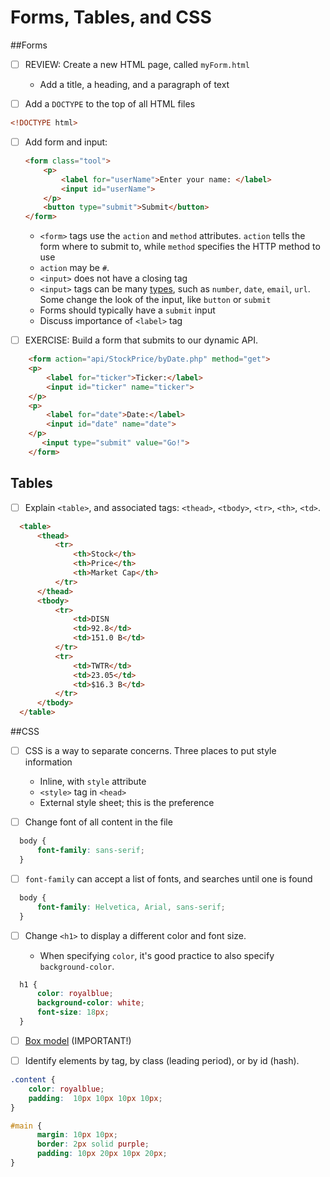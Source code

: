 # Forms, Tables, and CSS

##Forms

  - [ ] REVIEW: Create a new HTML page, called `myForm.html`
  
    - Add a title, a heading, and a paragraph of text
  
  - [ ] Add a `DOCTYPE` to the top of all HTML files
  
  ```html
  <!DOCTYPE html>
  ```
  - [ ] Add form and input: 

    ```html
    <form class="tool">
        <p>
            <label for="userName">Enter your name: </label> 
            <input id="userName">
        </p>
        <button type="submit">Submit</button>
    </form>
    ```
    
    - `<form>` tags use the `action` and `method` attributes. `action` tells
      the form where to submit to, while `method` specifies the HTTP method to use
    - `action` may be `#`.
    - `<input>` does not have a closing tag
    - `<input>` tags can be many [types][INPUT_TYPES], such as `number`, `date`, 
      `email`, `url`. Some change the look of the input, like `button` or `submit`
    - Forms should typically have a `submit` input
    - Discuss importance of `<label>` tag
    
    
[INPUT_TYPES]:https://developer.mozilla.org/en-US/docs/Web/HTML/Element/input
    
  - [ ] EXERCISE: Build a form that submits to our dynamic API.
  
  ```html
      <form action="api/StockPrice/byDate.php" method="get">
      <p>
          <label for="ticker">Ticker:</label>
          <input id="ticker" name="ticker">
      </p>
      <p>
          <label for="date">Date:</label>
          <input id="date" name="date">
      </p>
         <input type="submit" value="Go!"> 
      </form>
  ```
  
  
## Tables

  - [ ] Explain `<table>`, and associated tags: `<thead>`, `<tbody>`, `<tr>`, `<th>`, `<td>`.
      
  ```html
    <table>
        <thead>
            <tr>
                <th>Stock</th>
                <th>Price</th>
                <th>Market Cap</th>
            </tr>
        </thead>
        <tbody>
            <tr>
                <td>DISN
                <td>92.8</td>
                <td>151.0 B</td>
            </tr>
            <tr>
                <td>TWTR</td>
                <td>23.05</td>
                <td>$16.3 B</td>
            </tr>
        </tbody>
    </table>
  ```

##CSS

  - [ ] CSS is a way to separate concerns. Three places to put style information
    
    - Inline, with `style` attribute
    - `<style>` tag in `<head>`
    - External style sheet; this is the preference

  - [ ] Change font of all content in the file

  ```css
    body {
        font-family: sans-serif;
    }
  ```

  - [ ] `font-family` can accept a list of fonts, and searches until one is found
  ```css
    body {
        font-family: Helvetica, Arial, sans-serif;
    }
  ```
  
  - [ ] Change `<h1>` to display a different color and font size.
      
    - When specifying `color`, it's good practice to also specify `background-color`.

  ```css
    h1 {
        color: royalblue;
        background-color: white;
        font-size: 18px;
    }
  ```

  - [ ] [Box model](http://www.w3schools.com/css/css_boxmodel.asp) (IMPORTANT!)
  
  - [ ] Identify elements by tag, by class (leading period), or by id (hash).
  
  ```css
  .content {
      color: royalblue;
      padding:  10px 10px 10px 10px;
  }

  #main {
        margin: 10px 10px;
        border: 2px solid purple;
        padding: 10px 20px 10px 20px;
  }
  ```
 